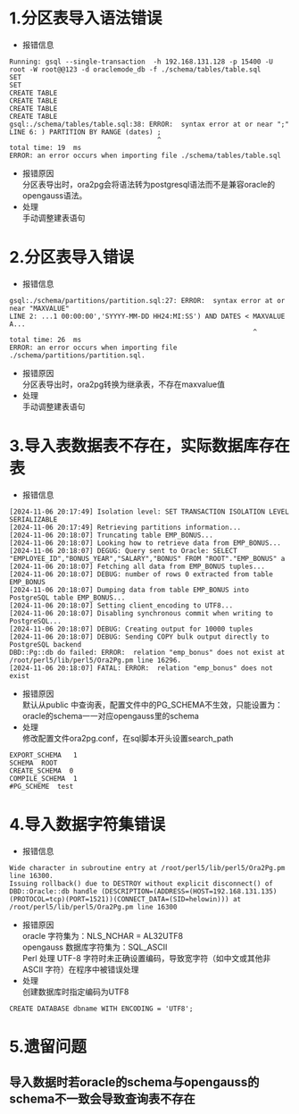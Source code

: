# 1.分区表导入语法错误
- 报错信息
```
Running: gsql --single-transaction  -h 192.168.131.128 -p 15400 -U root -W root@@123 -d oraclemode_db -f ./schema/tables/table.sql
SET
SET
CREATE TABLE
CREATE TABLE
CREATE TABLE
CREATE TABLE
gsql:./schema/tables/table.sql:38: ERROR:  syntax error at or near ";"
LINE 6: ) PARTITION BY RANGE (dates) ;
                                     ^
total time: 19  ms
ERROR: an error occurs when importing file ./schema/tables/table.sql
```
- 报错原因    
分区表导出时，ora2pg会将语法转为postgresql语法而不是兼容oracle的opengauss语法。
- 处理    
手动调整建表语句

# 2.分区表导入错误
- 报错信息
```
gsql:./schema/partitions/partition.sql:27: ERROR:  syntax error at or near "MAXVALUE"
LINE 2: ...1 00:00:00','SYYYY-MM-DD HH24:MI:SS') AND DATES < MAXVALUE A...
                                                             ^
total time: 26  ms
ERROR: an error occurs when importing file ./schema/partitions/partition.sql.
```
- 报错原因   
分区表导出时，ora2pg转换为继承表，不存在maxvalue值
- 处理   
手动调整建表语句

# 3.导入表数据表不存在，实际数据库存在表
- 报错信息
```
[2024-11-06 20:17:49] Isolation level: SET TRANSACTION ISOLATION LEVEL SERIALIZABLE
[2024-11-06 20:17:49] Retrieving partitions information...
[2024-11-06 20:18:07] Truncating table EMP_BONUS...
[2024-11-06 20:18:07] Looking how to retrieve data from EMP_BONUS...
[2024-11-06 20:18:07] DEGUG: Query sent to Oracle: SELECT "EMPLOYEE_ID","BONUS_YEAR","SALARY","BONUS" FROM "ROOT"."EMP_BONUS" a
[2024-11-06 20:18:07] Fetching all data from EMP_BONUS tuples...
[2024-11-06 20:18:07] DEBUG: number of rows 0 extracted from table EMP_BONUS
[2024-11-06 20:18:07] Dumping data from table EMP_BONUS into PostgreSQL table EMP_BONUS...
[2024-11-06 20:18:07] Setting client_encoding to UTF8...
[2024-11-06 20:18:07] Disabling synchronous commit when writing to PostgreSQL...
[2024-11-06 20:18:07] DEBUG: Creating output for 10000 tuples
[2024-11-06 20:18:07] DEBUG: Sending COPY bulk output directly to PostgreSQL backend
DBD::Pg::db do failed: ERROR:  relation "emp_bonus" does not exist at /root/perl5/lib/perl5/Ora2Pg.pm line 16296.
[2024-11-06 20:18:07] FATAL: ERROR:  relation "emp_bonus" does not exist
```
- 报错原因   
默认从public 中查询表，配置文件中的PG_SCHEMA不生效，只能设置为：oracle的schema一一对应opengauss里的schema
- 处理   
修改配置文件ora2pg.conf，在sql脚本开头设置search_path
```
EXPORT_SCHEMA	1
SCHEMA	ROOT
CREATE_SCHEMA  0
COMPILE_SCHEMA	1
#PG_SCHEME  test
```

# 4.导入数据字符集错误
- 报错信息
```
Wide character in subroutine entry at /root/perl5/lib/perl5/Ora2Pg.pm line 16300.
Issuing rollback() due to DESTROY without explicit disconnect() of DBD::Oracle::db handle (DESCRIPTION=(ADDRESS=(HOST=192.168.131.135)(PROTOCOL=tcp)(PORT=1521))(CONNECT_DATA=(SID=helowin))) at /root/perl5/lib/perl5/Ora2Pg.pm line 16300
```
- 报错原因    
oracle 字符集为：NLS_NCHAR = AL32UTF8   
opengauss 数据库字符集为：SQL_ASCII   
Perl 处理 UTF-8 字符时未正确设置编码，导致宽字符（如中文或其他非 ASCII 字符）在程序中被错误处理   
- 处理   
创建数据库时指定编码为UTF8   
```
CREATE DATABASE dbname WITH ENCODING = 'UTF8';
```
# 5.遗留问题
## 导入数据时若oracle的schema与opengauss的schema不一致会导致查询表不存在
